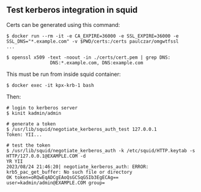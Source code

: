 ## Test kerberos integration in squid

Certs can be generated using this command:

```shell
$ docker run --rm -it -e CA_EXPIRE=36000 -e SSL_EXPIRE=36000 -e SSL_DNS="*.example.com" -v $PWD/certs:/certs paulczar/omgwtfssl
...

$ openssl x509 -text -noout -in ./certs/cert.pem | grep DNS:
                DNS:*.example.com, DNS:example.com
```

This must be run from inside squid container:

```shell
$ docker exec -it kpx-krb-1 bash
```

Then:

```shell
# login to kerberos server
$ kinit kadmin/admin

# generate a token 
$ /usr/lib/squid/negotiate_kerberos_auth_test 127.0.0.1
Token: YII...

# test the token
$ /usr/lib/squid/negotiate_kerberos_auth -k /etc/squid/HTTP.keytab -s HTTP/127.0.0.1@EXAMPLE.COM -d
YR YII
2023/08/24 21:46:20| negotiate_kerberos_auth: ERROR: krb5_pac_get_buffer: No such file or directory
OK token=oRQwEqADCgEAoQsGCSqGSIb3EgECAg== user=kadmin/admin@EXAMPLE.COM group=
```
